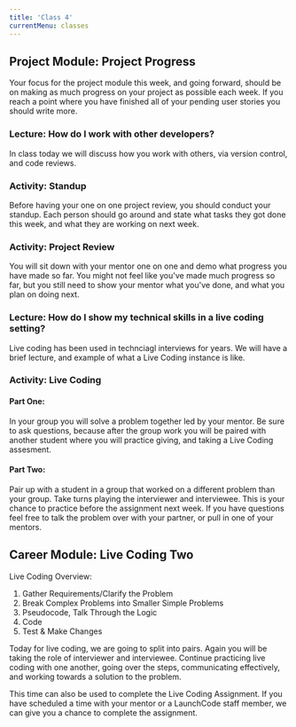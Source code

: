 ```yaml
---
title: 'Class 4'
currentMenu: classes
---
```


## Project Module: Project Progress

Your focus for the project module this week, and going forward, should be on making as much progress on your project as possible each week. If you reach a point where you have finished all of your pending user stories you should write more.

### Lecture: How do I work with other developers?

In class today we will discuss how you work with others, via version control, and code reviews.

### Activity: Standup

Before having your one on one project review, you should conduct your standup. Each person should go around and state what tasks they got done this week, and what they are working on next week.

### Activity: Project Review

You will sit down with your mentor one on one and demo what progress you have made so far. You might not feel like you've made much progress so far, but you still need to show your mentor what you've done, and what you plan on doing next.

### Lecture: How do I show my technical skills in a live coding setting?

Live coding has been used in technciagl interviews for years. We will have a brief lecture, and example of what a Live Coding instance is like.

### Activity: Live Coding

#### Part One:
In your group you will solve a problem together led by your mentor. Be sure to ask questions, because after the group work you will be paired with another student where you will practice giving, and taking a Live Coding assesment.

#### Part Two:
Pair up with a student in a group that worked on a different problem than your group. Take turns playing the interviewer and interviewee. This is your chance to practice before the assignment next week. If you have questions feel free to talk the problem over with your partner, or pull in one of your mentors.

## Career Module: Live Coding Two

Live Coding Overview:

1. Gather Requirements/Clarify the Problem
2. Break Complex Problems into Smaller Simple Problems
3. Pseudocode, Talk Through the Logic
4. Code
5. Test & Make Changes

Today for live coding, we are going to split into pairs. Again you will be taking the role of interviewer and interviewee. Continue practicing live coding with one another, going over the steps, communicating effectively, and working towards a solution to the problem.

This time can also be used to complete the Live Coding Assignment. If you have scheduled a time with your mentor or a LaunchCode staff member, we can give you a chance to complete the assignment.
